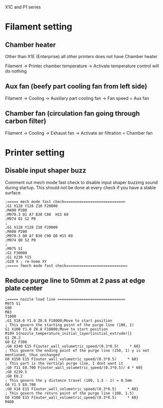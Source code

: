 X1C and P1 series
# Filament setting
## Chamber heater
Other than X1E (Enterprise) all other printers does not have Chamber heater

Filament -> Printer chamber temperature -> Activate temperature control will do nothing
## Aux fan (beefy part cooling fan from left side)
Filament -> Cooling -> Auxiliary part cooling fan -> Fan speed = Aux fan
## Chamber fan (circulation fan going through carbon filter)
Filament -> Cooling -> Exhaust fan -> Activate air filtration = Chamber fan

# Printer setting
## Disable input shaper buzz
Comment out mech mode fast check to disable input shaper buzzing sound during startup. This should not be done at every check if you have a stable surface
```gcode
;===== mech mode fast check============================
;G1 X128 Y128 Z10 F20000
;M400 P200
;M970.3 Q1 A7 B30 C80  H15 K0
;M974 Q1 S2 P0
;
;G1 X128 Y128 Z10 F20000
;M400 P200
;M970.3 Q0 A7 B30 C90 Q0 H15 K0
;M974 Q0 S2 P0
;
;M975 S1
;G1 F30000
;G1 X230 Y15
;G28 X ; re-home XY
;===== fmech mode fast check============================
```

## Reduce purge line to 50mm at 2 pass at edge plate center
```gcode
;===== nozzle load line ===============================
M975 S1
G90
M83
T1000
;G1 X18.0 Y1.0 Z0.8 F18000;Move to start position
; This govern the starting point of the purge line (100, 1)
G1 X100 Y1.0 Z0.8 F18000;Move to start position
M109 S{nozzle_temperature_initial_layer[initial_extruder]}
G1 Z0.2
G0 E2 F300
;G0 X240 E15 F{outer_wall_volumetric_speed/(0.3*0.5)     * 60}
; This govern the ending point of the purge line (150, 1) y is not mentioned, thus unchanged
G0 X150 E15 F{outer_wall_volumetric_speed/(0.3*0.5)     * 60}
; This part is the vertical purge line, I dont want it
;G0 Y11 E0.700 F{outer_wall_volumetric_speed/(0.3*0.5)/ 4 * 60}
;G0 X239.5
;G0 E0.2
; This govern the y distance travel (100, 1.5 - 1) = 0.5mm
G0 Y1.5 E0.700
;G0 X18 E15 F{outer_wall_volumetric_speed/(0.3*0.5)     * 60}
; This govern the return point of the purge line (100, 1.5)
G0 X100 E15 F{outer_wall_volumetric_speed/(0.3*0.5)     * 60}
M400
```
